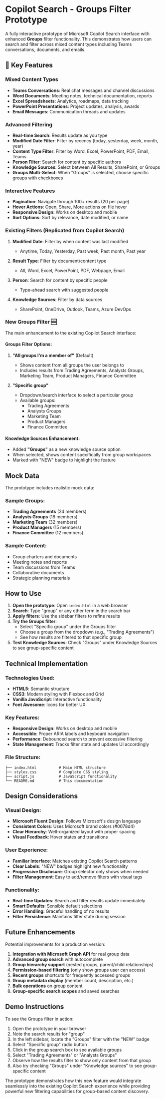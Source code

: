 # Copilot Search - Groups Filter Prototype

A fully interactive prototype of Microsoft Copilot Search interface with enhanced **Groups** filter functionality. This demonstrates how users can search and filter across mixed content types including Teams conversations, documents, and emails.

## 🎯 Key Features

### Mixed Content Types
- **Teams Conversations**: Real chat messages and channel discussions
- **Word Documents**: Meeting notes, technical documentation, reports
- **Excel Spreadsheets**: Analytics, roadmaps, data tracking
- **PowerPoint Presentations**: Project updates, analysis, awards
- **Email Messages**: Communication threads and updates

### Advanced Filtering
- **Real-time Search**: Results update as you type
- **Modified Date Filter**: Filter by recency (today, yesterday, week, month, year)
- **Content Type Filter**: Filter by Word, Excel, PowerPoint, PDF, Email, Teams
- **Person Filter**: Search for content by specific authors
- **Knowledge Sources**: Select between All Results, SharePoint, or Groups
- **Groups Multi-Select**: When "Groups" is selected, choose specific groups with checkboxes

### Interactive Features
- **Pagination**: Navigate through 100+ results (20 per page)
- **Hover Actions**: Open, Share, More actions on file hover
- **Responsive Design**: Works on desktop and mobile
- **Sort Options**: Sort by relevance, date modified, or name

### Existing Filters (Replicated from Copilot Search)
1. **Modified Date**: Filter by when content was last modified
   - Anytime, Today, Yesterday, Past week, Past month, Past year

2. **Result Type**: Filter by document/content type
   - All, Word, Excel, PowerPoint, PDF, Webpage, Email

3. **Person**: Search for content by specific people
   - Type-ahead search with suggested people

4. **Knowledge Sources**: Filter by data sources
   - SharePoint, OneDrive, Outlook, Teams, Azure DevOps

### New Groups Filter 🆕
The main enhancement to the existing Copilot Search interface:

#### Groups Filter Options:
1. **"All groups I'm a member of"** (Default)
   - Shows content from all groups the user belongs to
   - Includes results from Trading Agreements, Analysts Groups, Marketing Team, Product Managers, Finance Committee

2. **"Specific group"**
   - Dropdown/search interface to select a particular group
   - Available groups:
     - Trading Agreements
     - Analysts Groups  
     - Marketing Team
     - Product Managers
     - Finance Committee

#### Knowledge Sources Enhancement:
- Added **"Groups"** as a new knowledge source option
- When selected, shows content specifically from group workspaces
- Marked with "NEW" badge to highlight the feature

## Mock Data

The prototype includes realistic mock data:

### Sample Groups:
- **Trading Agreements** (24 members)
- **Analysts Groups** (18 members)
- **Marketing Team** (32 members)
- **Product Managers** (15 members)
- **Finance Committee** (12 members)

### Sample Content:
- Group charters and documents
- Meeting notes and reports
- Team discussions from Teams
- Collaborative documents
- Strategic planning materials

## How to Use

1. **Open the prototype**: Open `index.html` in a web browser
2. **Search**: Type "group" or any other term in the search bar
3. **Apply filters**: Use the sidebar filters to refine results
4. **Try the Groups filter**:
   - Select "Specific group" under the Groups filter
   - Choose a group from the dropdown (e.g., "Trading Agreements")
   - See how results are filtered to that specific group
5. **Test Knowledge Sources**: Check "Groups" under Knowledge Sources to see group-specific content

## Technical Implementation

### Technologies Used:
- **HTML5**: Semantic structure
- **CSS3**: Modern styling with Flexbox and Grid
- **Vanilla JavaScript**: Interactive functionality
- **Font Awesome**: Icons for better UX

### Key Features:
- **Responsive Design**: Works on desktop and mobile
- **Accessible**: Proper ARIA labels and keyboard navigation
- **Performance**: Debounced search to prevent excessive filtering
- **State Management**: Tracks filter state and updates UI accordingly

### File Structure:
```
├── index.html          # Main HTML structure
├── styles.css          # Complete CSS styling
├── script.js           # JavaScript functionality
└── README.md           # This documentation
```

## Design Considerations

### Visual Design:
- **Microsoft Fluent Design**: Follows Microsoft's design language
- **Consistent Colors**: Uses Microsoft brand colors (#0078d4)
- **Clear Hierarchy**: Well-organized layout with proper spacing
- **Visual Feedback**: Hover states and transitions

### User Experience:
- **Familiar Interface**: Matches existing Copilot Search patterns
- **Clear Labels**: "NEW" badges highlight new functionality
- **Progressive Disclosure**: Group selector only shows when needed
- **Filter Management**: Easy to add/remove filters with visual tags

### Functionality:
- **Real-time Updates**: Search and filter results update immediately
- **Smart Defaults**: Sensible default selections
- **Error Handling**: Graceful handling of no results
- **Filter Persistence**: Maintains filter state during session

## Future Enhancements

Potential improvements for a production version:

1. **Integration with Microsoft Graph API** for real group data
2. **Advanced group search** with autocomplete
3. **Group hierarchy support** (nested groups, parent/child relationships)
4. **Permission-based filtering** (only show groups user can access)
5. **Recent groups** shortcuts for frequently accessed groups
6. **Group metadata display** (member count, description, etc.)
7. **Bulk operations** on group content
8. **Group-specific search scopes** and saved searches

## Demo Instructions

To see the Groups filter in action:

1. Open the prototype in your browser
2. Note the search results for "group"
3. In the left sidebar, locate the "Groups" filter with the "NEW" badge
4. Select "Specific group" radio button
5. Click in the group search box to see available groups
6. Select "Trading Agreements" or "Analysts Groups"
7. Observe how the results filter to show only content from that group
8. Also try checking "Groups" under "Knowledge sources" to see group-specific content

The prototype demonstrates how this new feature would integrate seamlessly into the existing Copilot Search experience while providing powerful new filtering capabilities for group-based content discovery.
